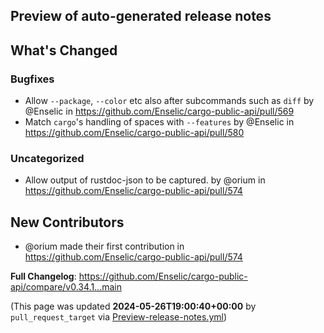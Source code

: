 ## Preview of auto-generated release notes
<!-- Release notes generated using configuration in .github/release.yml at main -->

## What's Changed
### Bugfixes
* Allow `--package`, `--color` etc also after subcommands such as `diff` by @Enselic in https://github.com/Enselic/cargo-public-api/pull/569
* Match `cargo`'s handling of spaces with `--features` by @Enselic in https://github.com/Enselic/cargo-public-api/pull/580
### Uncategorized
* Allow output of rustdoc-json to be captured. by @orium in https://github.com/Enselic/cargo-public-api/pull/574

## New Contributors
* @orium made their first contribution in https://github.com/Enselic/cargo-public-api/pull/574

**Full Changelog**: https://github.com/Enselic/cargo-public-api/compare/v0.34.1...main


(This page was updated **2024-05-26T19:00:40+00:00** by `pull_request_target` via [Preview-release-notes.yml](https://github.com/Enselic/cargo-public-api/actions/runs/9245514285))
